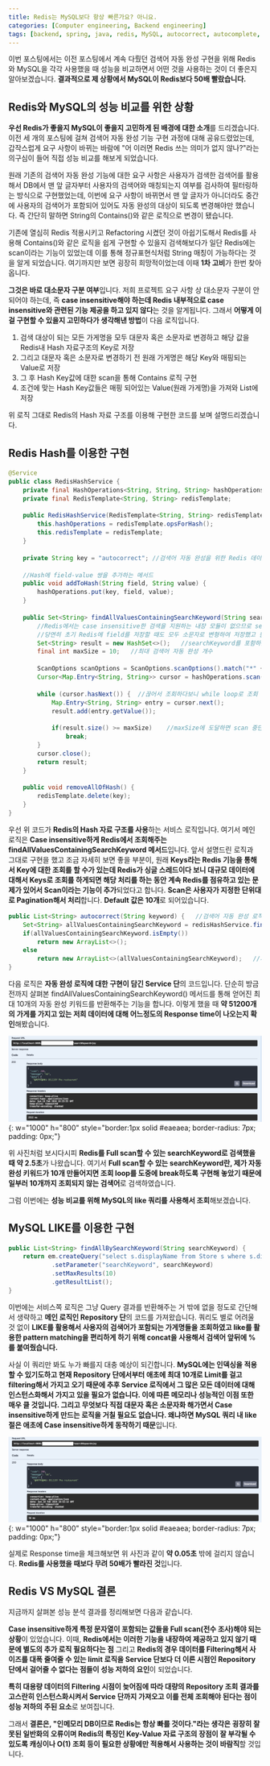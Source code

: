```yaml
---
title: Redis는 MySQL보다 항상 빠른가요? 아니요.
categories: [Computer engineering, Backend engineering]
tags: [backend, spring, java, redis, MySQL, autocorrect, autocomplete, refactoring, performance issue, 백엔드, 스프링, 자바, 레디스, 자동 완성, 성능 개선, 성능 이슈]
---
```


이번 포스팅에서는 이전 포스팅에서 계속 다뤘던 검색어 자동 완성 구현을 위해 Redis와 MySQL을 각각 사용했을 때 성능을 비교하면서 어떤 것을 사용하는 것이 더 좋은지 알아보겠습니다. **결과적으로 제 상황에서 MySQL이 Redis보다 50배 빨랐습니다.**

## Redis와 MySQL의 성능 비교를 위한 상황
**우선 Redis가 좋을지 MySQL이 좋을지 고민하게 된 배경에 대한 소개**를 드리겠습니다. 이전 세 개의 포스팅에 걸쳐 검색어 자동 완성 기능 구현 과정에 대해 공유드렸었는데, 갑작스럽게 요구 사항이 바뀌는 바람에 "어 이러면 Redis 쓰는 의미가 없지 않나?"라는 의구심이 들어 직접 성능 비교를 해보게 되었습니다.   
    
원래 기존의 검색어 자동 완성 기능에 대한 요구 사항은 사용자가 검색한 검색어를 활용해서 DB에서 맨 앞 글자부터 사용자의 검색어와 매칭되는지 여부를 검사하여 필터링하는 방식으로 구현했었는데, 이번에 요구 사항이 바뀌면서 맨 앞 글자가 아니더라도 중간에 사용자의 검색어가 포함되어 있어도 자동 완성의 대상이 되도록 변경해야만 했습니다. 즉 간단히 말하면 String의 Contains()와 같은 로직으로 변경이 됐습니다.   
   
기존에 열심히 Redis 적용시키고 Refactoring 시켰던 것이 아쉽기도해서 Redis를 사용해 Contains()와 같은 로직을 쉽게 구현할 수 있을지 검색해보다가 일단 Redis에는 scan이라는 기능이 있었는데 이를 통해 정규표현식처럼 String 매칭이 가능하다는 것을 알게 되었습니다. 여기까지만 보면 굉장히 희망적이었는데 이때 **1차 고비**가 한번 찾아옵니다.    
    
**그것은 바로 대소문자 구분 여부**입니다. 저희 프로젝트 요구 사항 상 대소문자 구분이 안되어야 하는데, 즉 **case insensitive해야 하는데 Redis 내부적으로 case insensitive와 관련된 기능 제공을 하고 있지 않다**는 것을 알게됩니다. 그래서 **어떻게 이걸 구현할 수 있을지 고민하다가 생각해낸 방법**이 다음 로직입니다.   
    
1. 검색 대상이 되는 모든 가게명을 모두 대문자 혹은 소문자로 변경하고 해당 값을 Redis내 Hash 자료구조의 Key로 저장
2. 그리고 대문자 혹은 소문자로 변경하기 전 원래 가게명은 해당 Key와 매핑되는 Value로 저장
3. 그 후 Hash Key값에 대한 scan을 통해 Contains 로직 구현
4. 조건에 맞는 Hash Key값들은 매핑 되어있는 Value(원래 가게명)을 가져와 List에 저장

위 로직 그대로 Redis의 Hash 자료 구조를 이용해 구현한 코드를 보며 설명드리겠습니다.

## Redis Hash를 이용한 구현
```java
@Service
public class RedisHashService {
    private final HashOperations<String, String, String> hashOperations;
    private final RedisTemplate<String, String> redisTemplate;

    public RedisHashService(RedisTemplate<String, String> redisTemplate) {
        this.hashOperations = redisTemplate.opsForHash();
        this.redisTemplate = redisTemplate;
    }
    
    private String key = "autocorrect"; //검색어 자동 완성을 위한 Redis 데이터

    //Hash에 field-value 쌍을 추가하는 메서드
    public void addToHash(String field, String value) {
        hashOperations.put(key, field, value);
    }

    public Set<String> findAllValuesContainingSearchKeyword(String searchKeyword) {
        //Redis에서는 case insensitive한 검색을 지원하는 내장 모듈이 없으므로 searchKeyword는 모두 소문자로 통일하여 검색하도록 구현
        //당연히 초기 Redis에 field를 저장할 때도 모두 소문자로 변형하여 저장했고 원본 문자열은 value에 저장!
        Set<String> result = new HashSet<>();   //searchKeyword를 포함하는 원래 가게 이름들의 리스트. 최대 maxSize개까지 저장. 중복 허용하지 않고, 자동 사전순 정렬하기 위해 사용
        final int maxSize = 10;   //최대 검색어 자동 완성 개수

        ScanOptions scanOptions = ScanOptions.scanOptions().match("*" + searchKeyword + "*").build();   //searchKeyword를 포함하는지를 검사하기 위한 scanOption
        Cursor<Map.Entry<String, String>> cursor = hashOperations.scan(key, scanOptions);   //기존 Redis Keys 로직의 성능 이슈를 해결하기 위해 10개 단위로 끊어서 조회하는 Scan 기능 사용

        while (cursor.hasNext()) {  //끊어서 조회하다보니 while loop로 조회
            Map.Entry<String, String> entry = cursor.next();
            result.add(entry.getValue());

            if(result.size() >= maxSize)    //maxSize에 도달하면 scan 중단
                break;
        }
        cursor.close();
        return result;
    }

    public void removeAllOfHash() {
        redisTemplate.delete(key);
    }
}
```

우선 위 코드가 **Redis의 Hash 자료 구조를 사용**하는 서비스 로직입니다. 여기서 메인 로직은 **Case insensitive하게 Redis에서 조회해주는 findAllValuesContainingSearchKeyword 메서드**입니다. 앞서 설명드린 로직과 그대로 구현을 했고 조금 자세히 보면 좋을 부분이, 원래 **Keys라는 Redis 기능을 통해서 Key에 대한 조회를 할 수가 있는데 Redis가 싱글 스레드이다 보니 대규모 데이터에 대해서 Keys로 조회를 하게되면 해당 처리를 하는 동안 계속 Redis를 점유하고 있는 문제가 있어서 Scan이라는 기능이 추가**되었다고 합니다. **Scan은 사용자가 지정한 단위대로 Pagination해서 처리**합니다. **Default 값은 10개**로 되어있습니다.   
    
```java
public List<String> autocorrect(String keyword) {   //검색어 자동 완성 로직
    Set<String> allValuesContainingSearchKeyword = redisHashService.findAllValuesContainingSearchKeyword(keyword);  //case insensitive하게 serachKeyword를 포함하는 가게 이름 최대 10개 반환
    if(allValuesContainingSearchKeyword.isEmpty())
        return new ArrayList<>();
    else
        return new ArrayList<>(allValuesContainingSearchKeyword);   //자동 완성 결과가 존재하면 ArrayList로 변환하여 리턴
}
```

다음 로직은 **자동 완성 로직에 대한 구현이 담긴 Service 단**의 코드입니다. 단순히 방금 전까지 살펴본 findAllValuesContainingSearchKeyword() 메서드를 통해 얻어진 최대 10개의 자동 완성 키워드를 반환해주는 기능을 합니다. 이렇게 했을 때 **약 51200개의 가게를 가지고 있는 저희 데이터에 대해 어느정도의 Response time이 나오는지 확인**해봤습니다.

![1](/assets/img/redis-is-faster-than-mysql/1.png){: w="1000" h="800" style="border:1px solid #eaeaea; border-radius: 7px; padding: 0px;"}

위 사진처럼 보시다시피 **Redis를 Full scan할 수 있는 searchKeyword로 검색했을 때 약 2.5초**가 나왔습니다. 여기서 **Full scan할 수 있는 searchKeyword란, 제가 자동 완성 키워드가 10개 만들어지면 조회 loop를 도중에 break하도록 구현해 놓았기 때문에 일부러 10개까지 조회되지 않는 검색어**로 검색하였습니다.    
    
그럼 이번에는 **성능 비교를 위해 MySQL의 like 쿼리를 사용해서 조회**해보겠습니다.

## MySQL LIKE를 이용한 구현
```java
public List<String> findAllBySearchKeyword(String searchKeyword) {
    return em.createQuery("select s.displayName from Store s where s.displayName like concat('%', :searchKeyword, '%')", String.class)
            .setParameter("searchKeyword", searchKeyword)
            .setMaxResults(10)
            .getResultList();
}
```

이번에는 서비스쪽 로직은 그냥 Query 결과를 반환해주는 거 밖에 없을 정도로 간단해서 생략하고 **메인 로직인 Repository 단**의 코드를 가져왔습니다. 쿼리도 별로 어려울 것 없이 **LIKE를 활용해서 사용자의 검색어가 포함되는 가게명들을 조회하였고 like를 활용한 pattern matching을 편리하게 하기 위해 concat을 사용해서 검색어 앞뒤에 %를 붙여줬습니다.**   
    
사실 이 쿼리만 봐도 누가 빠를지 대충 예상이 되긴합니다. **MySQL에는 인덱싱을 적용할 수 있기도하고 현재 Repository 단에서부터 애초에 최대 10개로 Limit를 걸고 filtering해서 가지고 오기 때문에 추후 Service 로직에서 그 많은 모든 데이터에 대해 인스턴스화해서 가지고 있을 필요가 없습니다. 이에 따른 메모리나 성능적인 이점 또한 매우 클 것입니다. 그리고 무엇보다 직접 대문자 혹은 소문자화 해가면서 Case insensitive하게 만드는 로직을 거칠 필요도 없습니다. 왜냐하면 MySQL 쿼리 내 like 절은 애초에 Case insensitive하게 동작하기 때문**입니다.

![2](/assets/img/redis-is-faster-than-mysql/2.png){: w="1000" h="800" style="border:1px solid #eaeaea; border-radius: 7px; padding: 0px;"}

실제로 Response time을 체크해보면 위 사진과 같이 **약 0.05초** 밖에 걸리지 않습니다. **Redis를 사용했을 때보다 무려 50배가 빨라진 것**입니다.

## Redis VS MySQL 결론
지금까지 살펴본 성능 분석 결과를 정리해보면 다음과 같습니다.   
    
**Case insensitive하게 특정 문자열이 포함되는 값들을 Full scan(전수 조사)해야 되는 상황**이 있었습니다. 이때, **Redis에서는 이러한 기능을 내장하여 제공하고 있지 않기 때문에 별도의 추가 로직 필요하다는 점** 그리고 **Redis의 경우 데이터를 Filtering해서 사이즈를 대폭 줄여줄 수 있는 limit 로직을 Service 단보다 더 이른 시점인 Repository 단에서 걸어줄 수 없다는 점들이 성능 저하의 요인**이 되었습니다.   
    
**특히 대용량 데이터의 Filtering 시점이 늦어짐에 따라 대량의 Repository 조회 결과를 고스란히 인스턴스화시켜서 Service 단까지 가져오고 이를 전체 조회해야 된다는 점이 성능 저하의 주된 요소**로 보여집니다.   
    
그래서 **결론은, "인메모리 DB이므로 Redis는 항상 빠를 것이다."라는 생각은 굉장히 잘못된 일반화의 오류이며 Redis의 특징인 Key-Value 자료 구조의 장점이 잘 부각될 수 있도록 캐싱이나 O(1) 조회 등이 필요한 상황에만 적용해서 사용하는 것이 바람직**할 것입니다.



